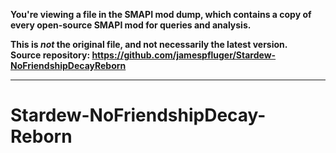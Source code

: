 **You're viewing a file in the SMAPI mod dump, which contains a copy of every open-source SMAPI mod
for queries and analysis.**

**This is _not_ the original file, and not necessarily the latest version.**  
**Source repository: https://github.com/jamespfluger/Stardew-NoFriendshipDecayReborn**

----

# Stardew-NoFriendshipDecay-Reborn
